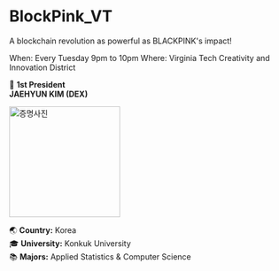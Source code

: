 # BlockPink_VT
A blockchain revolution as powerful as BLACKPINK's impact!

When: Every Tuesday 9pm to 10pm
Where: Virginia Tech Creativity and Innovation District


🚀 **1st President**  
**JAEHYUN KIM (DEX)**  

<img src="https://github.com/user-attachments/assets/ac59959f-228c-4370-9793-283db9cc3b45" alt="증명사진" width="200px" height="auto" />




🌏 **Country:** Korea  
🎓 **University:** Konkuk University  
📚 **Majors:** Applied Statistics & Computer Science  

